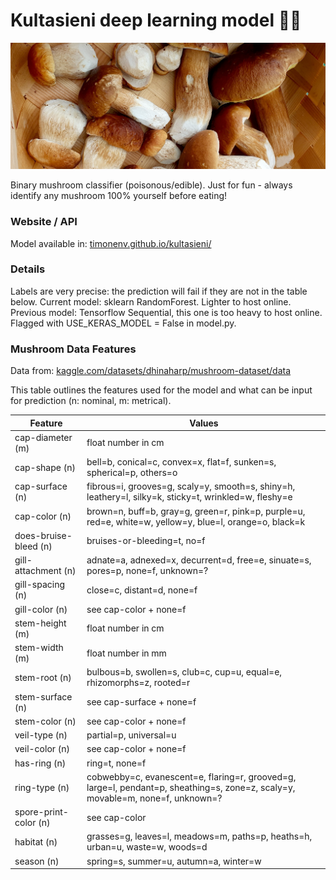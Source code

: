 # Kultasieni deep learning model :mushroom::fallen_leaf:
![Boletus edulis picked in Helsinki, 08/2025](https://github.com/timonenv/kultasieni/blob/main/images/image1.jpg)

Binary mushroom classifier (poisonous/edible).
Just for fun - always identify any mushroom 100% yourself before eating!

### Website / API 
Model available in: [timonenv.github.io/kultasieni/](https://timonenv.github.io/kultasieni/)

### Details 
Labels are very precise: the prediction will fail if they are not in the table below.
Current model: sklearn RandomForest. Lighter to host online.
Previous model: Tensorflow Sequential, this one is too heavy to host online. Flagged with USE_KERAS_MODEL = False in model.py.

### Mushroom Data Features
Data from: [kaggle.com/datasets/dhinaharp/mushroom-dataset/data](https://www.kaggle.com/datasets/dhinaharp/mushroom-dataset/data)

This table outlines the features used for the model and what can be input for prediction (n: nominal, m: metrical).

| Feature | Values |
| --- | --- |
| cap-diameter (m) | float number in cm |
| cap-shape (n) | bell=b, conical=c, convex=x, flat=f, sunken=s, spherical=p, others=o |
| cap-surface (n) | fibrous=i, grooves=g, scaly=y, smooth=s, shiny=h, leathery=l, silky=k, sticky=t, wrinkled=w, fleshy=e |
| cap-color (n) | brown=n, buff=b, gray=g, green=r, pink=p, purple=u, red=e, white=w, yellow=y, blue=l, orange=o, black=k |
| does-bruise-bleed (n) | bruises-or-bleeding=t, no=f |
| gill-attachment (n) | adnate=a, adnexed=x, decurrent=d, free=e, sinuate=s, pores=p, none=f, unknown=? |
| gill-spacing (n) | close=c, distant=d, none=f |
| gill-color (n) | see cap-color + none=f |
| stem-height (m) | float number in cm |
| stem-width (m) | float number in mm |
| stem-root (n) | bulbous=b, swollen=s, club=c, cup=u, equal=e, rhizomorphs=z, rooted=r |
| stem-surface (n) | see cap-surface + none=f |
| stem-color (n) | see cap-color + none=f |
| veil-type (n) | partial=p, universal=u |
| veil-color (n) | see cap-color + none=f |
| has-ring (n) | ring=t, none=f |
| ring-type (n) | cobwebby=c, evanescent=e, flaring=r, grooved=g, large=l, pendant=p, sheathing=s, zone=z, scaly=y, movable=m, none=f, unknown=? |
| spore-print-color (n) | see cap-color |
| habitat (n) | grasses=g, leaves=l, meadows=m, paths=p, heaths=h, urban=u, waste=w, woods=d |
| season (n) | spring=s, summer=u, autumn=a, winter=w |
